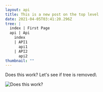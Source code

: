 ```yaml
---
layout: api
title: This is a new post on the top level
date: 2021-04-05T03:41:20.296Z
tree: |
  index | First Page
  api | Api
    index
    | API1
      api1
    | API2
      api2
thumbnail: ""
---
```

Does this work? Let's see if tree is removed\



![](/images/10104826.png "Does this work?")